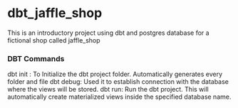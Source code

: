 # dbt_jaffle_shop
This is an introductory project using dbt and postgres database for a fictional shop called jaffle_shop

### DBT Commands ###
dbt init : To Initialize the dbt project folder. Automatically generates every folder and file
dbt debug: Used it to establish connection with the database where the views will be stored.
dbt run: Run the dbt project. This will automatically create materialized views inside the specified database name.
